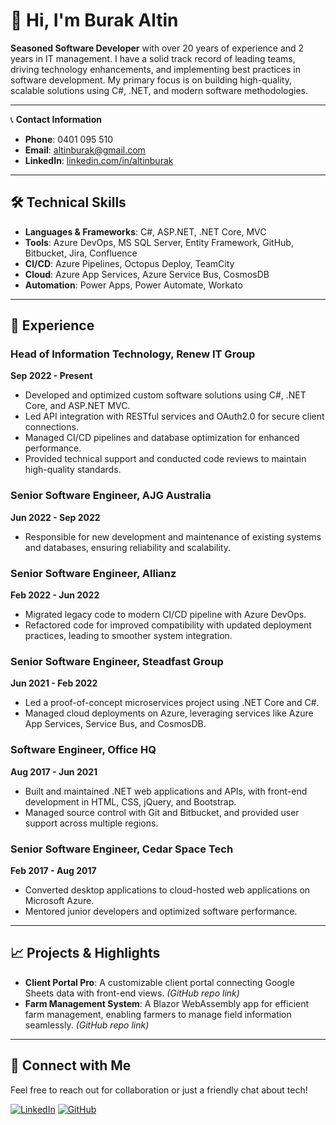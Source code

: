 # 👋 Hi, I'm Burak Altin

**Seasoned Software Developer** with over 20 years of experience and 2 years in IT management. I have a solid track record of leading teams, driving technology enhancements, and implementing best practices in software development. My primary focus is on building high-quality, scalable solutions using C#, .NET, and modern software methodologies.

---

📞 **Contact Information**
- **Phone**: 0401 095 510
- **Email**: [altinburak@gmail.com](mailto:altinburak@gmail.com)
- **LinkedIn**: [linkedin.com/in/altinburak](https://www.linkedin.com/in/altinburak/)

---

## 🛠️ Technical Skills
- **Languages & Frameworks**: C#, ASP.NET, .NET Core, MVC
- **Tools**: Azure DevOps, MS SQL Server, Entity Framework, GitHub, Bitbucket, Jira, Confluence
- **CI/CD**: Azure Pipelines, Octopus Deploy, TeamCity
- **Cloud**: Azure App Services, Azure Service Bus, CosmosDB
- **Automation**: Power Apps, Power Automate, Workato

---

## 💼 Experience

### Head of Information Technology, Renew IT Group
**Sep 2022 - Present**

- Developed and optimized custom software solutions using C#, .NET Core, and ASP.NET MVC.
- Led API integration with RESTful services and OAuth2.0 for secure client connections.
- Managed CI/CD pipelines and database optimization for enhanced performance.
- Provided technical support and conducted code reviews to maintain high-quality standards.

### Senior Software Engineer, AJG Australia
**Jun 2022 - Sep 2022**

- Responsible for new development and maintenance of existing systems and databases, ensuring reliability and scalability.

### Senior Software Engineer, Allianz
**Feb 2022 - Jun 2022**

- Migrated legacy code to modern CI/CD pipeline with Azure DevOps.
- Refactored code for improved compatibility with updated deployment practices, leading to smoother system integration.

### Senior Software Engineer, Steadfast Group
**Jun 2021 - Feb 2022**

- Led a proof-of-concept microservices project using .NET Core and C#.
- Managed cloud deployments on Azure, leveraging services like Azure App Services, Service Bus, and CosmosDB.

### Software Engineer, Office HQ
**Aug 2017 - Jun 2021**

- Built and maintained .NET web applications and APIs, with front-end development in HTML, CSS, jQuery, and Bootstrap.
- Managed source control with Git and Bitbucket, and provided user support across multiple regions.

### Senior Software Engineer, Cedar Space Tech
**Feb 2017 - Aug 2017**

- Converted desktop applications to cloud-hosted web applications on Microsoft Azure.
- Mentored junior developers and optimized software performance.

---

## 📈 Projects & Highlights

- **Client Portal Pro**: A customizable client portal connecting Google Sheets data with front-end views. *(GitHub repo link)*
- **Farm Management System**: A Blazor WebAssembly app for efficient farm management, enabling farmers to manage field information seamlessly. *(GitHub repo link)*

---

## 🔗 Connect with Me

Feel free to reach out for collaboration or just a friendly chat about tech!

[![LinkedIn](https://img.shields.io/badge/LinkedIn-altinburak-blue?style=flat-square&logo=linkedin)](https://www.linkedin.com/in/altinburak/) [![GitHub](https://img.shields.io/badge/GitHub-BurakAltin-lightgrey?style=flat-square&logo=github)](https://github.com/BurakAltin)
